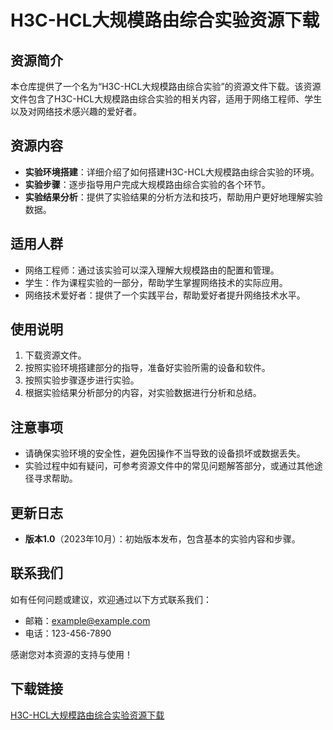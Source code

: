 # H3C-HCL大规模路由综合实验资源下载

## 资源简介

本仓库提供了一个名为“H3C-HCL大规模路由综合实验”的资源文件下载。该资源文件包含了H3C-HCL大规模路由综合实验的相关内容，适用于网络工程师、学生以及对网络技术感兴趣的爱好者。

## 资源内容

- **实验环境搭建**：详细介绍了如何搭建H3C-HCL大规模路由综合实验的环境。
- **实验步骤**：逐步指导用户完成大规模路由综合实验的各个环节。
- **实验结果分析**：提供了实验结果的分析方法和技巧，帮助用户更好地理解实验数据。

## 适用人群

- 网络工程师：通过该实验可以深入理解大规模路由的配置和管理。
- 学生：作为课程实验的一部分，帮助学生掌握网络技术的实际应用。
- 网络技术爱好者：提供了一个实践平台，帮助爱好者提升网络技术水平。

## 使用说明

1. 下载资源文件。
2. 按照实验环境搭建部分的指导，准备好实验所需的设备和软件。
3. 按照实验步骤逐步进行实验。
4. 根据实验结果分析部分的内容，对实验数据进行分析和总结。

## 注意事项

- 请确保实验环境的安全性，避免因操作不当导致的设备损坏或数据丢失。
- 实验过程中如有疑问，可参考资源文件中的常见问题解答部分，或通过其他途径寻求帮助。

## 更新日志

- **版本1.0**（2023年10月）：初始版本发布，包含基本的实验内容和步骤。

## 联系我们

如有任何问题或建议，欢迎通过以下方式联系我们：

- 邮箱：example@example.com
- 电话：123-456-7890

感谢您对本资源的支持与使用！

## 下载链接

[H3C-HCL大规模路由综合实验资源下载](https://pan.quark.cn/s/d638c15adee2)
